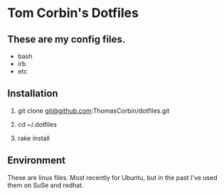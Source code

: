# Tom Corbin's Dotfiles

These are my config files.
------------

* bash
* irb
* etc

Installation
----------

1. git clone git@github.com:ThomasCorbin/dotfiles.git

1. cd ~/.dotfiles

1. rake install


Environment
-----------

These are linux files.   Most recently for Ubuntu, but in the past I've used them on SuSe and redhat.
